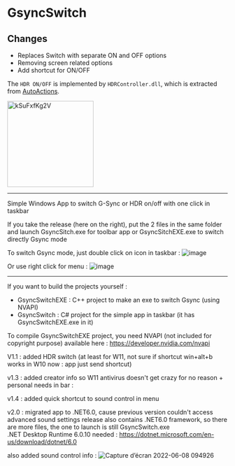 # GsyncSwitch

## Changes
* Replaces Switch with separate ON and OFF options
* Removing screen related options
* Add shortcut for ON/OFF

The `HDR ON/OFF` is implemented by `HDRController.dll`, which is extracted from [AutoActions](https://github.com/Codectory/AutoActions).

<img width="197" alt="kSuFxfKg2V" src="https://user-images.githubusercontent.com/20685540/202511318-f2d2124b-82ef-4188-b32c-1d94989e73ba.png">

---

Simple Windows App to switch G-Sync or HDR on/off with one click in taskbar

If you take the release (here on the right), put the 2 files in the same folder and launch GsyncSitch.exe for toolbar app or GsyncSitchEXE.exe to switch directly Gsync mode

To switch Gsync mode, just double click on icon in taskbar :
![image](https://user-images.githubusercontent.com/71530061/163377488-4f60ebdc-3005-47ec-89d9-f47d475a3db5.png)

Or use right click for menu :
![image](https://user-images.githubusercontent.com/71530061/163563377-569ec630-a67e-4d23-9330-11b757626d89.png)

----------------------------------------------------------------------------------------------------------------------------                                                                                                              
If you want to build the projects yourself :

- GsyncSwitchEXE : C++ project to make an exe to switch Gsync (using NVAPI)
- GsyncSwitch : C# project for the simple app in taskbar (it has GsyncSwitchEXE.exe in it)

To compile GsyncSwitchEXE project, you need NVAPI (not included for copyright purpose) available here :
https://developer.nvidia.com/nvapi


V1.1 : added HDR switch (at least for W11, not sure if shortcut win+alt+b works in W10 now : app just send shortcut)

v1.3 : added creator info so W11 antivirus doesn't get crazy for no reason + personal needs in bar :

v1.4 : added quick shortcut to sound control in menu

v2.0 : migrated app to .NET6.0, cause previous version couldn't access advanced sound settings
release also contains .NET6.0 framework, so there are more files, the one to launch is still GsyncSwitch.exe
<br>.NET Desktop Runtime 6.0.10 needed :
https://dotnet.microsoft.com/en-us/download/dotnet/6.0 

also added sound control info :
![Capture d’écran 2022-06-08 094926](https://user-images.githubusercontent.com/71530061/172562388-3d66311c-6547-4a5b-bbd0-5d260276441b.png)

